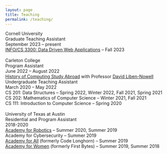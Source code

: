 ```yaml
---
layout: page
title: Teaching
permalink: /teaching/
---
```

<link rel="stylesheet" href="/assets/css/main.css">
<div class="project-heading">Cornell University</div>
<div class="small-spacer"></div>
<div class="project-title">Graduate Teaching Assistant</div>
<div class ="time">September 2023 – present</div>
<div class="tiny-spacer"></div>
<div class="project-content"><a href="https://www.jeffrz.com/info3300/">INFO/CS 3300: Data Driven Web Applications</a> – <emph>Fall 2023</emph></div>
<br>
<div class="project-heading">Carleton College</div>
<div class="small-spacer"></div>
<div class="project-title">Program Assistant</div>
<div class ="time">June 2022 – August 2022</div>
<div class="tiny-spacer"></div>
<div class="project-content"><a href="https://www.carleton.edu/ocs/computing/">History of Computing Study Abroad</a> with Professor <a href="https://cs.carleton.edu/faculty/dln/">David Liben-Nowell</a></div>
<div class="small-spacer"></div>
<div class="project-title">Undergraduate Teaching Assistant</div>
<div class ="time">March 2020 – May 2022</div>
<div class="tiny-spacer"></div>
<div class="project-content">CS 201: Data Structures – <emph>Spring 2022</emph>, <emph>Winter 2022</emph>, <emph>Fall 2021</emph>, <emph>Spring 2021</emph></div>
<div class="project-content">CS 202: Mathematics of Computer Science – <emph>Winter 2021</emph>, <emph>Fall 2021</emph></div>
<div class="project-content">CS 111: Introduction to Computer Science – <emph>Spring 2020</emph></div>
<br>
<div class="project-heading">University of Texas at Austin</div>
<div class="small-spacer"></div>
<div class="project-title">Residential and Program Assistant</div>
<div class ="time">2018-2020</div>
<div class="tiny-spacer"></div>
<div class="project-content"><a href="https://www.cs.utexas.edu/outreach/academies/robotics">Academy for Robotics</a> – <emph>Summer 2020</emph>, <emph>Summer 2019</emph></div>
<div class="project-content">Academy for Cybersecurity – <emph>Summer 2019</emph></div>
<div class="project-content"><a href="https://www.cs.utexas.edu/outreach/academies/all">Academy for All</a> (formerly Code Longhorn) – <emph>Summer 2019</emph></div>
<div class="project-content"><a href="https://www.cs.utexas.edu/outreach/academies/women">Academy for Women</a> (formerly First Bytes) – <emph>Summer 2019</emph>, <emph>Summer 2018</emph></div>